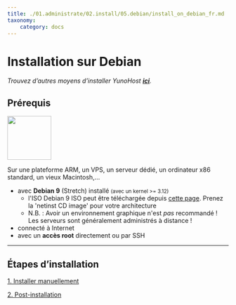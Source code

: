 ```yaml
---
title: ./01.administrate/02.install/05.debian/install_on_debian_fr.md
taxonomy:
    category: docs
---
```

# Installation sur Debian

*Trouvez d’autres moyens d’installer YunoHost **[ici](/install_fr)**.*

## Prérequis

<img width=100 src="/images/debian-logo.png">

Sur une plateforme ARM, un VPS, un serveur dédié, un ordinateur x86 standard, un vieux Macintosh,...

* avec **Debian 9** (Stretch) installé <small>(avec un kernel >= 3.12)</small>
   * l'ISO Debian 9 ISO peut être téléchargée depuis [cette page](https://www.debian.org/releases/stretch/debian-installer/). Prenez la 'netinst CD image' pour votre architecture
   * N.B. : Avoir un environnement graphique n'est *pas* recommandé ! Les serveurs sont généralement administrés à distance !
* connecté à Internet
* avec un **accès root** directement ou par SSH

---

## Étapes d’installation

<a class="btn btn-lg btn-default" href="/install_manually_fr">1. Installer manuellement</a>

<a class="btn btn-lg btn-default" href="/postinstall_fr">2. Post-installation</a>

